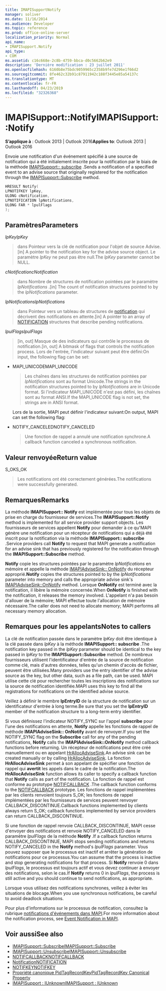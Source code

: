 ```yaml
---
title: IMAPISupportNotify
manager: soliver
ms.date: 11/16/2014
ms.audience: Developer
ms.topic: reference
ms.prod: office-online-server
localization_priority: Normal
api_name:
- IMAPISupport.Notify
api_type:
- COM
ms.assetid: c16c668e-2c8b-4759-bbca-d0c5662b62e9
description: 'Dernière modification : 23 juillet 2011'
ms.openlocfilehash: 6160b8e75bdc9059965c2358b9fe7d296e1f66d2
ms.sourcegitcommit: 8fe462c32b91c87911942c188f3445e85a54137c
ms.translationtype: MT
ms.contentlocale: fr-FR
ms.lasthandoff: 04/23/2019
ms.locfileid: "32326368"
---
```

# <a name="imapisupportnotify"></a><span data-ttu-id="d1026-103">IMAPISupport::Notify</span><span class="sxs-lookup"><span data-stu-id="d1026-103">IMAPISupport::Notify</span></span>

<span data-ttu-id="d1026-104">**S’applique à** : Outlook 2013 | Outlook 2016</span><span class="sxs-lookup"><span data-stu-id="d1026-104">**Applies to**: Outlook 2013 | Outlook 2016</span></span> 
  
<span data-ttu-id="d1026-105">Envoie une notification d'un événement spécifié à une source de notification qui a été initialement inscrite pour la notification par le biais de la méthode [IMAPISupport:: subscribe](imapisupport-subscribe.md) .</span><span class="sxs-lookup"><span data-stu-id="d1026-105">Sends a notification of a specified event to an advise source that originally registered for the notification through the [IMAPISupport::Subscribe](imapisupport-subscribe.md) method.</span></span> 
  
```cpp
HRESULT Notify(
LPNOTIFKEY lpKey,
ULONG cNotification,
LPNOTIFICATION lpNotifications,
ULONG FAR * lpulFlags
);
```

## <a name="parameters"></a><span data-ttu-id="d1026-106">Paramètres</span><span class="sxs-lookup"><span data-stu-id="d1026-106">Parameters</span></span>

<span data-ttu-id="d1026-107">_lpKey_</span><span class="sxs-lookup"><span data-stu-id="d1026-107">_lpKey_</span></span>
  
> <span data-ttu-id="d1026-108">dans Pointeur vers la clé de notification pour l'objet de source Advise.</span><span class="sxs-lookup"><span data-stu-id="d1026-108">[in] A pointer to the notification key for the advise source object.</span></span> <span data-ttu-id="d1026-109">Le paramètre _lpKey_ ne peut pas être null.</span><span class="sxs-lookup"><span data-stu-id="d1026-109">The  _lpKey_ parameter cannot be NULL.</span></span> 
    
<span data-ttu-id="d1026-110">_cNotification_</span><span class="sxs-lookup"><span data-stu-id="d1026-110">_cNotification_</span></span>
  
> <span data-ttu-id="d1026-111">dans Nombre de structures de notification pointées par le paramètre _lpNotifications_ .</span><span class="sxs-lookup"><span data-stu-id="d1026-111">[in] The count of notification structures pointed to by the  _lpNotifications_ parameter.</span></span> 
    
<span data-ttu-id="d1026-112">_lpNotifications_</span><span class="sxs-lookup"><span data-stu-id="d1026-112">_lpNotifications_</span></span>
  
> <span data-ttu-id="d1026-113">dans Pointeur vers un tableau de structures de [notification](notification.md) qui décrivent des notifications en attente.</span><span class="sxs-lookup"><span data-stu-id="d1026-113">[in] A pointer to an array of [NOTIFICATION](notification.md) structures that describe pending notifications.</span></span> 
    
<span data-ttu-id="d1026-114">_lpulFlags_</span><span class="sxs-lookup"><span data-stu-id="d1026-114">_lpulFlags_</span></span>
  
> <span data-ttu-id="d1026-115">[in, out] Masque de des indicateurs qui contrôle le processus de notification.</span><span class="sxs-lookup"><span data-stu-id="d1026-115">[in, out] A bitmask of flags that controls the notification process.</span></span> <span data-ttu-id="d1026-116">Lors de l'entrée, l'indicateur suivant peut être défini:</span><span class="sxs-lookup"><span data-stu-id="d1026-116">On input, the following flag can be set:</span></span>
    
  - <span data-ttu-id="d1026-117">MAPI_UNICODE</span><span class="sxs-lookup"><span data-stu-id="d1026-117">MAPI_UNICODE</span></span> 
    
    > <span data-ttu-id="d1026-118">Les chaînes dans les structures de notification pointées par _lpNotifications_ sont au format Unicode.</span><span class="sxs-lookup"><span data-stu-id="d1026-118">The strings in the notification structures pointed to by  _lpNotifications_ are in Unicode format.</span></span> <span data-ttu-id="d1026-119">Si l'indicateur MAPI_UNICODE n'est pas défini, les chaînes sont au format ANSI.</span><span class="sxs-lookup"><span data-stu-id="d1026-119">If the MAPI_UNICODE flag is not set, the strings are in ANSI format.</span></span> 

    <span data-ttu-id="d1026-120">Lors de la sortie, MAPI peut définir l'indicateur suivant:</span><span class="sxs-lookup"><span data-stu-id="d1026-120">On output, MAPI can set the following flag:</span></span>
        
  - <span data-ttu-id="d1026-121">NOTIFY_CANCELED</span><span class="sxs-lookup"><span data-stu-id="d1026-121">NOTIFY_CANCELED</span></span> 
    
    > <span data-ttu-id="d1026-122">Une fonction de rappel a annulé une notification synchrone.</span><span class="sxs-lookup"><span data-stu-id="d1026-122">A callback function canceled a synchronous notification.</span></span>
    
## <a name="return-value"></a><span data-ttu-id="d1026-123">Valeur renvoyée</span><span class="sxs-lookup"><span data-stu-id="d1026-123">Return value</span></span>

<span data-ttu-id="d1026-124">S_OK</span><span class="sxs-lookup"><span data-stu-id="d1026-124">S_OK</span></span> 
  
> <span data-ttu-id="d1026-125">Les notifications ont été correctement générées.</span><span class="sxs-lookup"><span data-stu-id="d1026-125">The notifications were successfully generated.</span></span>
    
## <a name="remarks"></a><span data-ttu-id="d1026-126">Remarques</span><span class="sxs-lookup"><span data-stu-id="d1026-126">Remarks</span></span>

<span data-ttu-id="d1026-127">La méthode **IMAPISupport:: Notify** est implémentée pour tous les objets de prise en charge du fournisseur de services.</span><span class="sxs-lookup"><span data-stu-id="d1026-127">The **IMAPISupport::Notify** method is implemented for all service provider support objects.</span></span> <span data-ttu-id="d1026-128">Les fournisseurs de services appellent **Notify** pour demander à ce qu'MAPI génère une notification pour un récepteur de notifications qui a déjà été inscrit pour la notification via la méthode **IMAPISupport:: subscribe** .</span><span class="sxs-lookup"><span data-stu-id="d1026-128">Service providers call **Notify** to request that MAPI generate a notification for an advise sink that has previously registered for the notification through the **IMAPISupport::Subscribe** method.</span></span> 
  
<span data-ttu-id="d1026-129">**Notify** copie les structures pointées par le paramètre _lpNotifications_ en mémoire et appelle la méthode [IMAPIAdviseSink:: OnNotify](imapiadvisesink-onnotify.md) du récepteur approprié.</span><span class="sxs-lookup"><span data-stu-id="d1026-129">**Notify** copies the structures pointed to by the  _lpNotifications_ parameter into memory and calls the appropriate advise sink's [IMAPIAdviseSink::OnNotify](imapiadvisesink-onnotify.md) method.</span></span> <span data-ttu-id="d1026-130">Lorsque **OnNotify** est terminé avec la notification, il libère la mémoire concernée.</span><span class="sxs-lookup"><span data-stu-id="d1026-130">When **OnNotify** is finished with the notification, it releases the memory involved.</span></span> <span data-ttu-id="d1026-131">L'appelant n'a pas besoin d'allouer de la mémoire; MAPI effectue toute l'allocation de mémoire nécessaire.</span><span class="sxs-lookup"><span data-stu-id="d1026-131">The caller does not need to allocate memory; MAPI performs all necessary memory allocation.</span></span> 
  
## <a name="notes-to-callers"></a><span data-ttu-id="d1026-132">Remarques pour les appelants</span><span class="sxs-lookup"><span data-stu-id="d1026-132">Notes to callers</span></span>

<span data-ttu-id="d1026-133">La clé de notification passée dans le paramètre _lpKey_ doit être identique à la clé passée dans _lpKey_ à la méthode **IMAPISupport:: subscribe** .</span><span class="sxs-lookup"><span data-stu-id="d1026-133">The notification key passed in the  _lpKey_ parameter should be identical to the key passed in  _lpKey_ to the **IMAPISupport::Subscribe** method.</span></span> <span data-ttu-id="d1026-134">De nombreux fournisseurs utilisent l'identificateur d'entrée de la source de notification comme clé, mais d'autres données, telles qu'un chemin d'accès de fichier, peuvent être utilisées.</span><span class="sxs-lookup"><span data-stu-id="d1026-134">Many providers use the entry identifier of the advise source as the key, but other data, such as a file path, can be used.</span></span> <span data-ttu-id="d1026-135">MAPI utilise cette clé pour rechercher toutes les inscriptions des notifications sur la source de notification identifiée.</span><span class="sxs-lookup"><span data-stu-id="d1026-135">MAPI uses this key to find all the registrations for notifications on the identified advise source.</span></span> 
  
<span data-ttu-id="d1026-136">Veillez à définir le membre **lpEntryID** de la structure de notification sur un identificateur d'entrée à long terme.</span><span class="sxs-lookup"><span data-stu-id="d1026-136">Be sure that you set the **lpEntryID** member of the notification structure to a long-term entry identifier.</span></span> 
  
<span data-ttu-id="d1026-137">Si vous définissez l'indicateur NOTIFY_SYNC sur l'appel **subscribe** pour l'une des notifications en attente, **Notify** appelle les fonctions de rappel de méthode **IMAPIAdviseSink:: OnNotify** avant de renvoyer.</span><span class="sxs-lookup"><span data-stu-id="d1026-137">If you set the NOTIFY_SYNC flag on the **Subscribe** call for any of the pending notifications, **Notify** calls the **IMAPIAdviseSink::OnNotify** method callback functions before returning.</span></span> <span data-ttu-id="d1026-138">Un récepteur de notifications peut être créé manuellement ou en appelant [HrAllocAdviseSink](hrallocadvisesink.md).</span><span class="sxs-lookup"><span data-stu-id="d1026-138">An advise sink can be created manually or by calling [HrAllocAdviseSink](hrallocadvisesink.md).</span></span> <span data-ttu-id="d1026-139">La fonction **HrAllocAdviseSink** permet à son appelant de spécifier une fonction de rappel qui **avertit** les appels dans le cadre de la notification.</span><span class="sxs-lookup"><span data-stu-id="d1026-139">The **HrAllocAdviseSink** function allows its caller to specify a callback function that **Notify** calls as part of the notification.</span></span> <span data-ttu-id="d1026-140">La fonction de rappel est conforme au prototype [NOTIFCALLBACK](notifcallback.md) .</span><span class="sxs-lookup"><span data-stu-id="d1026-140">The callback function conforms to the [NOTIFCALLBACK](notifcallback.md) prototype.</span></span> <span data-ttu-id="d1026-141">Les fonctions de rappel implémentées par les clients renvoient toujours S_OK; les fonctions de rappel implémentées par les fournisseurs de services peuvent renvoyer CALLBACK_DISCONTINUE.</span><span class="sxs-lookup"><span data-stu-id="d1026-141">Callback functions implemented by clients always return S_OK; callback functions implemented by service providers can return CALLBACK_DISCONTINUE.</span></span> 
  
<span data-ttu-id="d1026-142">Si une fonction de rappel renvoie CALLBACK_DISCONTINUE, MAPI cesse d'envoyer des notifications et renvoie NOTIFY_CANCELED dans le paramètre _lpulFlags_ de la méthode **Notify** .</span><span class="sxs-lookup"><span data-stu-id="d1026-142">If a callback function returns CALLBACK_DISCONTINUE, MAPI stops sending notifications and returns NOTIFY_CANCELED in the **Notify** method's  _lpulFlags_ parameter.</span></span> <span data-ttu-id="d1026-143">Vous pouvez supposer que le processus est inactif et arrêter la génération de notifications pour ce processus.</span><span class="sxs-lookup"><span data-stu-id="d1026-143">You can assume that the process is inactive and stop generating notifications for that process.</span></span> <span data-ttu-id="d1026-144">Si **Notify** renvoie 0 dans _lpulFlags_, le processus est toujours actif et vous devez continuer à envoyer des notifications, selon le cas.</span><span class="sxs-lookup"><span data-stu-id="d1026-144">If **Notify** returns 0 in  _lpulFlags_, the process is still active and you should continue to send notifications, as appropriate.</span></span>
  
<span data-ttu-id="d1026-145">Lorsque vous utilisez des notifications synchrones, veillez à éviter les situations de blocage.</span><span class="sxs-lookup"><span data-stu-id="d1026-145">When you use synchronous notifications, be careful to avoid deadlock situations.</span></span>
  
<span data-ttu-id="d1026-146">Pour plus d'informations sur le processus de notification, consultez la rubrique [notifications d'événements dans MAPI](event-notification-in-mapi.md).</span><span class="sxs-lookup"><span data-stu-id="d1026-146">For more information about the notification process, see [Event Notification in MAPI](event-notification-in-mapi.md).</span></span> 
  
## <a name="see-also"></a><span data-ttu-id="d1026-147">Voir aussi</span><span class="sxs-lookup"><span data-stu-id="d1026-147">See also</span></span>

- [<span data-ttu-id="d1026-148">IMAPISupport::Subscribe</span><span class="sxs-lookup"><span data-stu-id="d1026-148">IMAPISupport::Subscribe</span></span>](imapisupport-subscribe.md)  
- [<span data-ttu-id="d1026-149">IMAPISupport::Unsubscribe</span><span class="sxs-lookup"><span data-stu-id="d1026-149">IMAPISupport::Unsubscribe</span></span>](imapisupport-unsubscribe.md)  
- [<span data-ttu-id="d1026-150">NOTIFCALLBACK</span><span class="sxs-lookup"><span data-stu-id="d1026-150">NOTIFCALLBACK</span></span>](notifcallback.md) 
- [<span data-ttu-id="d1026-151">Notification</span><span class="sxs-lookup"><span data-stu-id="d1026-151">NOTIFICATION</span></span>](notification.md)  
- [<span data-ttu-id="d1026-152">NOTIFKEY</span><span class="sxs-lookup"><span data-stu-id="d1026-152">NOTIFKEY</span></span>](notifkey.md)  
- [<span data-ttu-id="d1026-153">Propriété canonique PidTagRecordKey</span><span class="sxs-lookup"><span data-stu-id="d1026-153">PidTagRecordKey Canonical Property</span></span>](pidtagrecordkey-canonical-property.md)  
- [<span data-ttu-id="d1026-154">IMAPISupport : IUnknown</span><span class="sxs-lookup"><span data-stu-id="d1026-154">IMAPISupport : IUnknown</span></span>](imapisupportiunknown.md)

